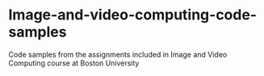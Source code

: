 # Image-and-video-computing-code-samples
Code samples from the assignments included in Image and Video Computing course at Boston University
